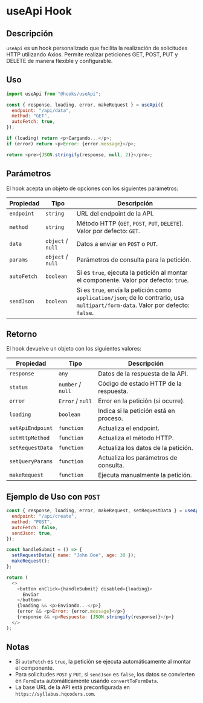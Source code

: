 # useApi Hook

## Descripción

`useApi` es un hook personalizado que facilita la realización de solicitudes HTTP utilizando Axios. Permite realizar peticiones GET, POST, PUT y DELETE de manera flexible y configurable.

## Uso

```javascript
import useApi from "@hooks/useApi";

const { response, loading, error, makeRequest } = useApi({
  endpoint: "/api/data",
  method: "GET",
  autoFetch: true,
});

if (loading) return <p>Cargando...</p>;
if (error) return <p>Error: {error.message}</p>;

return <pre>{JSON.stringify(response, null, 2)}</pre>;
```

## Parámetros

El hook acepta un objeto de opciones con los siguientes parámetros:

| Propiedad   | Tipo               | Descripción                                                                                                                      |
| ----------- | ------------------ | -------------------------------------------------------------------------------------------------------------------------------- |
| `endpoint`  | `string`           | URL del endpoint de la API.                                                                                                      |
| `method`    | `string`           | Método HTTP (`GET`, `POST`, `PUT`, `DELETE`). Valor por defecto: `GET`.                                                          |
| `data`      | `object` \/ `null` | Datos a enviar en `POST` o `PUT`.                                                                                                |
| `params`    | `object` \/ `null` | Parámetros de consulta para la petición.                                                                                         |
| `autoFetch` | `boolean`          | Si es `true`, ejecuta la petición al montar el componente. Valor por defecto: `true`.                                            |
| `sendJson`  | `boolean`          | Si es `true`, envía la petición como `application/json`; de lo contrario, usa `multipart/form-data`. Valor por defecto: `false`. |

## Retorno

El hook devuelve un objeto con los siguientes valores:

| Propiedad        | Tipo               | Descripción                            |
| ---------------- | ------------------ | -------------------------------------- |
| `response`       | `any`              | Datos de la respuesta de la API.       |
| `status`         | `number` \/ `null` | Código de estado HTTP de la respuesta. |
| `error`          | `Error` \/ `null`  | Error en la petición (si ocurre).      |
| `loading`        | `boolean`          | Indica si la petición está en proceso. |
| `setApiEndpoint` | `function`         | Actualiza el endpoint.                 |
| `setHttpMethod`  | `function`         | Actualiza el método HTTP.              |
| `setRequestData` | `function`         | Actualiza los datos de la petición.    |
| `setQueryParams` | `function`         | Actualiza los parámetros de consulta.  |
| `makeRequest`    | `function`         | Ejecuta manualmente la petición.       |

## Ejemplo de Uso con `POST`

```javascript
const { response, loading, error, makeRequest, setRequestData } = useApi({
  endpoint: "/api/create",
  method: "POST",
  autoFetch: false,
  sendJson: true,
});

const handleSubmit = () => {
  setRequestData({ name: "John Doe", age: 30 });
  makeRequest();
};

return (
  <>
    <button onClick={handleSubmit} disabled={loading}>
      Enviar
    </button>
    {loading && <p>Enviando...</p>}
    {error && <p>Error: {error.message}</p>}
    {response && <p>Respuesta: {JSON.stringify(response)}</p>}
  </>
);
```

## Notas

- Si `autoFetch` es `true`, la petición se ejecuta automáticamente al montar el componente.
- Para solicitudes `POST` y `PUT`, si `sendJson` es `false`, los datos se convierten en `FormData` automáticamente usando `convertToFormData`.
- La base URL de la API está preconfigurada en `https://syllabus.hqcoders.com`.
